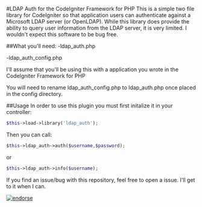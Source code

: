 #LDAP Auth for the CodeIgniter Framework for PHP
This is a simple two file library for CodeIgniter so that application users can authenticate against a Microsoft LDAP server (or OpenLDAP).
While this library does provide the ability to query user information from the LDAP server, it is very limited. I wouldn't expect this software to be bug free.

##What you'll need:
-ldap_auth.php

-ldap_auth_config.php

I'll assume that you'll be using this with a application you wrote in the CodeIgniter Framework for PHP 

You will need to rename ldap_auth_config.php to ldap_auth.php once placed in the config directory.

##Usage
In order to use this plugin you must first initalize it in your controller:

```php
$this->load->library('ldap_auth');
```

Then you can call:

```php
$this->ldap_auth->auth($username,$password);
```

or


```php
$this->ldap_auth->info($username);
```
If you find an issue/bug with this repository, feel free to open a issue. I'll get to it when I can.


[![endorse](http://api.coderwall.com/dwaynehale/endorse.png)](http://coderwall.com/dwaynehale)

